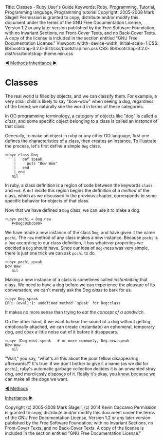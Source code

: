 Title: Classes - Ruby User's Guide
Keywords: Ruby, Programming, Tutorial, Programming language, Programming tutorial
Copyright: 2005-2008 Mark Slagell
           Permission is granted to copy, distribute and/or modify this document under the terms of the GNU Free Documentation License, Version 1.2 or any later version published by the Free Software Foundation; with no Invariant Sections, no Front-Cover Texts, and no Back-Cover Texts.
           A copy of the license is included in the section entitled "GNU Free Documentation License."
Viewport: width=device-width, initial-scale=1
CSS: lib/bootstrap-3.2.0-dist/css/bootstrap.min.css
CSS: lib/bootstrap-3.2.0-dist/css/bootstrap-theme.min.css

<div class="container">
<!-- Previous page -->
<a href="methods.html" class="btn btn-default">&#9668; Methods</a>
<!-- Next page -->
<a href="inheritance.html" class="btn btn-default">Inheritance &#9658;</a>

Classes
=======

The real world is filled by objects, and we can classify
them.  For example, a very small child is likely to say "bow-wow"
when seeing a dog, regardless of the breed; we naturally see the world
in terms of these categories.

In OO programming terminology, a category of objects like "dog" is
called a *class*, and some specific object belonging to a class
is called an *instance* of that class.

Generally, to make an object in ruby or any other OO language,
first one defines the characteristics of a class, then creates an
instance.  To illustrate the process, let's first define a simple
`Dog` class.

    ruby> class Dog
        |   def speak
        |     puts "Bow Wow"
        |   end
        | end
       nil

In ruby, a class definition is a region of code between the keywords
`class` and `end`.  A `def` inside this region begins the
definition of a *method* of the class, which as we discussed in
the previous chapter, corresponds to some specific behavior for
objects of that class.

Now that we have defined a `Dog` class, we can use it to
make a dog:

    ruby> pochi = Dog.new
       #<Dog:0xbcb90>

We have made a new instance of the class `Dog`, and have
given it the name `pochi`.  The `new` method of any class
makes a new instance.  Because `pochi` is a `Dog` according
to our class definition, it has whatever properties we
decided a `Dog` should have.  Since our idea of `Dog`-ness
was very simple, there is just one trick we can ask `pochi`
to do.

    ruby> pochi.speak
    Bow Wow
       nil

Making a new instance of a class is sometimes called
*instantiating* that class.  We need to have a dog before we
can experience the pleasure of its conversation; we can't merely ask
the Dog *class* to bark for us.

    ruby> Dog.speak
    ERR: (eval):1: undefined method `speak' for Dog:class

It makes no more sense than trying to *eat the concept of a sandwich*.

On the other hand, if we want to hear the sound of a dog without
getting emotionally attached, we can create (instantiate) an ephemeral,
temporary dog, and coax a little noise out of it before it
disappears.

    ruby> (Dog.new).speak   # or more commonly, Dog.new.speak
    Bow Wow
       nil

"Wait," you say, "what's all this about the poor fellow
disappearing afterwards?" It's true: if we don't bother to give
it a name (as we did for `pochi`), ruby's automatic garbage
collection decides it is an unwanted stray dog, and mercilessly
disposes of it.  Really it's okay, you know, because we can make
all the dogs we want.

<!-- Previous page -->
<a href="methods.html" class="btn btn-default">&#9668; Methods</a>
<!-- Next page -->
<a href="inheritance.html" class="btn btn-default">Inheritance &#9658;</a>

Copyright (c) 2005-2008 Mark Slagell, (c) 2014 Kevin Caccamo
Permission is granted to copy, distribute and/or modify this document under the terms of the GNU Free Documentation License, Version 1.2 or any later version published by the Free Software Foundation; with no Invariant Sections, no Front-Cover Texts, and no Back-Cover Texts.
A copy of the license is included in the section entitled "GNU Free Documentation License."

</div>
<script src="lib/jquery-1.11.1.min.js"></script>
<script src="lib/bootstrap-3.2.0-dist/js/bootstrap.min.js"></script>
<script src="kbdnav.js"></script>
